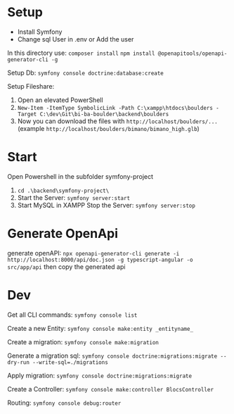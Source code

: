 # Setup
- Install Symfony
- Change sql User in .env or Add the user

In this directory use:
``composer install``
``npm install @openapitools/openapi-generator-cli -g``

Setup Db:
``symfony console doctrine:database:create``

Setup Fileshare:
1. Open an elevated PowerShell
2. ``New-Item -ItemType SymbolicLink -Path C:\xampp\htdocs\boulders -Target C:\dev\Git\bi-ba-boulder\backend\boulders``
3. Now you can download the files with ``http://localhost/boulders/...`` (example ``http://localhost/boulders/bimano/bimano_high.glb``)

# Start
Open Powershell in the subfolder symfony-project
1. ``cd .\backend\symfony-project\``
2. Start the Server: ``symfony server:start``
3. Start MySQL in XAMPP
Stop the Server: ``symfony server:stop``

# Generate OpenApi

generate openAPI:
``npx openapi-generator-cli generate -i http://localhost:8000/api/doc.json -g typescript-angular -o src/app/api``
then copy the generated api

# Dev
Get all CLI commands:
``symfony console list``

Create a new Entity:
``symfony console make:entity _entityname_``

Create a migration:
``symfony console make:migration``

Generate a migration sql:
``symfony console doctrine:migrations:migrate --dry-run --write-sql=./migrations``

Apply migration:
``symfony console doctrine:migrations:migrate``

Create a Controller:
``symfony console make:controller BlocsController``

Routing:
``symfony console debug:router``
